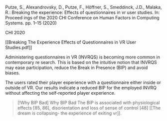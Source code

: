 Putze, S., Alexandrovsky, D., Putze, F., Höffner, S., Smeddinck, J.D., Malaka, R.: Breaking the experience: Effects of questionnaires in vr user studies. In: Proceed ings of the 2020 CHI Conference on Human Factors in Computing Systems. pp. 1–15 (2020)

CHI 2020

[[Breaking The Experience Effects of Questionnaires in VR User Studies.pdf]]

Administering questionnaires in VR (INVRQS) is becoming more common in contemporary re search. This is based on the intuitive notion that INVRQS may ease participation, reduce the Break in Presence (BIP) and avoid biases.

The users rated their player experience with a questionnaire either inside or outside of VR. Our results indicate a reduced BIP for the employed INVRQ without affecting the self-reported player experience.


> [!Why BIP Bad] Why BIP Bad
> The BIP is associated with physiological effects [85, 86], disorientation and loss of sense of control [48] [[The dream is collapsing-  the experience of exiting vr]].
